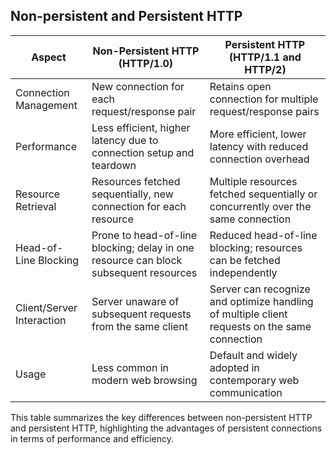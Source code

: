 ## Non-persistent and Persistent HTTP

| Aspect                       | Non-Persistent HTTP (HTTP/1.0)        | Persistent HTTP (HTTP/1.1 and HTTP/2) |
|------------------------------|---------------------------------------|-------------------------------------|
| Connection Management        | New connection for each request/response pair | Retains open connection for multiple request/response pairs |
| Performance                  | Less efficient, higher latency due to connection setup and teardown | More efficient, lower latency with reduced connection overhead |
| Resource Retrieval           | Resources fetched sequentially, new connection for each resource | Multiple resources fetched sequentially or concurrently over the same connection |
| Head-of-Line Blocking        | Prone to head-of-line blocking; delay in one resource can block subsequent resources | Reduced head-of-line blocking; resources can be fetched independently |
| Client/Server Interaction    | Server unaware of subsequent requests from the same client | Server can recognize and optimize handling of multiple client requests on the same connection |
| Usage                        | Less common in modern web browsing | Default and widely adopted in contemporary web communication |

This table summarizes the key differences between non-persistent HTTP and persistent HTTP, highlighting the advantages of persistent connections in terms of performance and efficiency.
